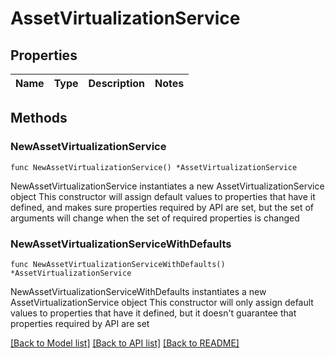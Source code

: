 # AssetVirtualizationService

## Properties

Name | Type | Description | Notes
------------ | ------------- | ------------- | -------------

## Methods

### NewAssetVirtualizationService

`func NewAssetVirtualizationService() *AssetVirtualizationService`

NewAssetVirtualizationService instantiates a new AssetVirtualizationService object
This constructor will assign default values to properties that have it defined,
and makes sure properties required by API are set, but the set of arguments
will change when the set of required properties is changed

### NewAssetVirtualizationServiceWithDefaults

`func NewAssetVirtualizationServiceWithDefaults() *AssetVirtualizationService`

NewAssetVirtualizationServiceWithDefaults instantiates a new AssetVirtualizationService object
This constructor will only assign default values to properties that have it defined,
but it doesn't guarantee that properties required by API are set


[[Back to Model list]](../README.md#documentation-for-models) [[Back to API list]](../README.md#documentation-for-api-endpoints) [[Back to README]](../README.md)



